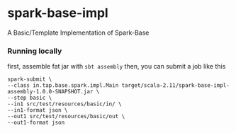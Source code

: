 # spark-base-impl
A Basic/Template Implementation of Spark-Base

### Running locally
first, assemble fat jar with `sbt assembly`
then, you can submit a job like this    
```aidl
spark-submit \
--class in.tap.base.spark.impl.Main target/scala-2.11/spark-base-impl-assembly-1.0.0-SNAPSHOT.jar \
--step basic \
--in1 src/test/resources/basic/in/ \
--in1-format json \
--out1 src/test/resources/basic/out \
--out1-format json
```
